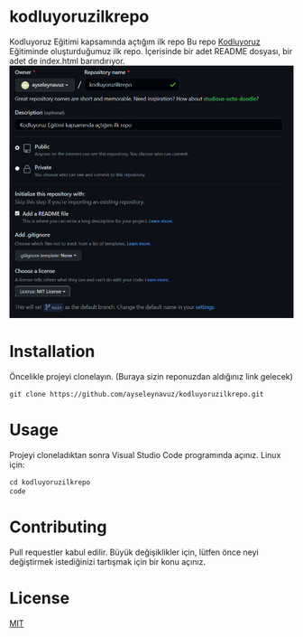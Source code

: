 # kodluyoruzilkrepo
Kodluyoruz Eğitimi kapsamında açtığım ilk repo
Bu repo [Kodluyoruz](https://www.kodluyoruz.org/) Eğitiminde oluşturduğumuz ilk repo. İçerisinde bir adet README dosyası, bir adet de index.html barındırıyor.
![Kodluyoruz Proje Olusturma Logo](https://github.com/ayseleynavuz/kodluyoruzilkrepo/blob/main/figures/kodluyoruz.png)

# Installation
Öncelikle projeyi clonelayın. (Buraya sizin reponuzdan aldığınız link gelecek)
```
git clone https://github.com/ayseleynavuz/kodluyoruzilkrepo.git
```

# Usage
Projeyi cloneladıktan sonra Visual Studio Code programında açınız.
Linux için:
```
cd kodluyoruzilkrepo
code 
```

# Contributing
Pull requestler kabul edilir. Büyük değişiklikler için, lütfen önce neyi değiştirmek istediğinizi tartışmak için bir konu açınız.

# License
[MIT](https://choosealicense.com/licenses/mit/) 
